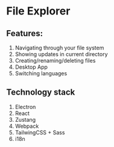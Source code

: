 # File Explorer

## Features:
  1. Navigating through your file system
  2. Showing updates in current directory
  3. Creating/renaming/deleting files
  4. Desktop App
  5. Switching languages

## Technology stack
  1. Electron
  2. React
  3. Zustang
  4. Webpack
  5. TailwingCSS + Sass
  6. i18n

